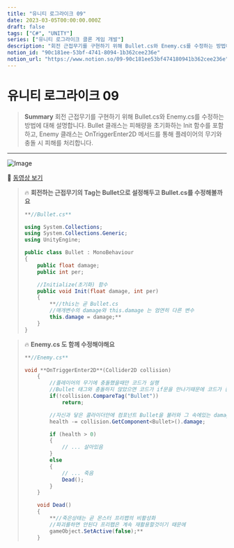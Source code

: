 ```yaml
---
title: "유니티 로그라이크 09"
date: 2023-03-05T00:00:00.000Z
draft: false
tags: ["C#", "UNITY"]
series: ["유니티 로그라이크 클론 게임 개발"]
description: "회전 근접무기를 구현하기 위해 Bullet.cs와 Enemy.cs를 수정하는 방법에 대해 설명합니다. Bullet 클래스는 피해량을 초기화하는 Init 함수를 포함하고, Enemy 클래스는 OnTriggerEnter2D 메서드를 통해 플레이어의 무기와 충돌 시 피해를 처리합니다."
notion_id: "90c181ee-53bf-4741-8094-1b362cee236e"
notion_url: "https://www.notion.so/09-90c181ee53bf474180941b362cee236e"
---
```


# 유니티 로그라이크 09

> **Summary**
> 회전 근접무기를 구현하기 위해 Bullet.cs와 Enemy.cs를 수정하는 방법에 대해 설명합니다. Bullet 클래스는 피해량을 초기화하는 Init 함수를 포함하고, Enemy 클래스는 OnTriggerEnter2D 메서드를 통해 플레이어의 무기와 충돌 시 피해를 처리합니다.

---

![Image](https://prod-files-secure.s3.us-west-2.amazonaws.com/09ccd4d5-876c-4bba-bbdf-cc77a0a11257/7342e0f9-722f-4da5-92bc-994eb5973b92/Untitled.png?X-Amz-Algorithm=AWS4-HMAC-SHA256&X-Amz-Content-Sha256=UNSIGNED-PAYLOAD&X-Amz-Credential=ASIAZI2LB466SADHXTZ7%2F20250724%2Fus-west-2%2Fs3%2Faws4_request&X-Amz-Date=20250724T120113Z&X-Amz-Expires=3600&X-Amz-Security-Token=IQoJb3JpZ2luX2VjEAQaCXVzLXdlc3QtMiJGMEQCIF0BnPIUl%2FnbxCNUbW6LzWylNW3Z5d95D2qKj3QGS9jDAiBhaghiQ6CkZ6oi2Z%2B%2B%2BKu9grUpMLdnTwNgJ9L1fguAECr%2FAwgtEAAaDDYzNzQyMzE4MzgwNSIMXCXYz1ggbaIfiUozKtwDvL4EpjsLGwhqpXoQqXPfJBq4mCB%2FdrMD%2B0d%2B33E2%2FMgf50Zrnb4ASADPMjB5HmSJV%2BOVFCj3xYfv8vorEkKVOgf5EKVv%2Bbh%2FugLHAtnrhigmcJO0i3W8SEG%2FVMuMaFGp8AQKMS3L7n16nJL3lkXRCFhHrp978wBVmquxD7FlTWT83a2nkHHqCqTpPGOsFpt16Q4UAlUfbx%2Bejs%2B3jSHmEAEp6kMhEXIURaM993mAcoqdcHyEr9bJ8ARflSx%2FVST4TfcpQ0m1mOUWqOOHZi1MBg%2B1dqMojTd0di%2FKJiFaFbvZljwU9I9AM6FSZmqT9q%2Fqj8IdCagdzlnv5Pu7chLtUViO4DQui26jjATi%2FqW9%2FPi6BwNdcKmOPfTvhNFqckl8Qt%2FV7ugcKtZs1pYYbfEtuEpkujkNXT6jVQ%2FjtmFd%2F05GKWBxYyqBrfrFq1JTHnT%2FvWd6%2B5z6OACJvJxRAnxUOCG0qFcCONZS1EeX%2FxcrYS8HJP9IUOUnXXWWYdu8mPrD1XAAHRrcGTpHuOVnLQiKLIzB4f%2FramIOVP3J2C5IidSqo8FqUIm%2Ba2X%2FlUAPVNGCTuZnFfviKiUxxSTCfXUfqc1eq%2FaShR6lQPv6yoE7fakOVMvuLjs%2BLnB%2F6oQw%2Bb6IxAY6pgGB2FqfaMCmZP%2B5qOYFtz36GICGYvd2x0KoUmURwSSLLQmoaZCcfvSqKk%2FOSNBbWcukkIFF2MPrV35Qhg6C%2FjZ%2BhE3wjCPcU8Pc9AzbkbXWhaRm1xiJpRA4lpsR5nZZbXGKL7lHDSZAwZToBvEQU3v0P7oF06VhtfuLFSpZ6NBoH1SMhAxdgf7f%2FpmcIElaEf9839KkwFwe%2FChOi3sDbsXbia32qV9G&X-Amz-Signature=30efbcd9b8bf9d7997952a9718373a601d1df10de62480e6655c4e94dcbcf98f&X-Amz-SignedHeaders=host&x-amz-checksum-mode=ENABLED&x-id=GetObject)

🎥 [동영상 보기](https://www.youtube.com/watch?v=HPJVVcRKwn0&list=PLO-mt5Iu5TeZF8xMHqtT_DhAPKmjF6i3x&index=10)

> 🔥 **회전하는 근접무기의 Tag는  Bullet으로 설정해두고 Bullet.cs를 수정해볼까요**
> ```c#
> **//Bullet.cs**
>
> using System.Collections;
> using System.Collections.Generic;
> using UnityEngine;
>
> public class Bullet : MonoBehaviour
> {
>     public float damage;
>     public int per;
>
>     //Initialize(초기화) 함수
>     public void Init(float damage, int per)
>     {
>         **//this는 곧 Bullet.cs
>         //매개변수의 damage와 this.damage 는 엄연히 다른 변수
>         this.damage = damage;**
>     }
> }
> ```
>
>

> 🔥 **Enemy.cs 도 함께 수정해야해요**
> ```c#
> **//Enemy.cs**
>
> void **OnTriggerEnter2D**(Collider2D collision) 
>     {
>         //플레이어의 무기에 충돌했을때만 코드가 실행
>         //Bullet 태그와 충돌하지 않았으면 코드가 if문을 만나기때문에 코드가 종료됨
>         if(!collision.CompareTag("Bullet"))
>             return;
>
>         //자신과 닿은 콜라이더안에 컴포넌트 Bullet을 불러와 그 속에있는 damage변수의 크기만큼 자신의 피를 깎는다
>         health -= collision.GetComponent<Bullet>().damage;
>
>         if (health > 0)
>         {
>             // ... 살아있음
>         }
>         else
>         {
>             // ... 죽음
>             Dead();
>         }
>     }
>
>     void Dead()
>     {
>         **//죽은상태는 곧 몬스터 프리팹의 비활성화
>         //파괴를하면 안된다 프리팹은 계속 재활용할것이기 때문에
>         gameObject.SetActive(false);**
>     }
> ```
>
>

